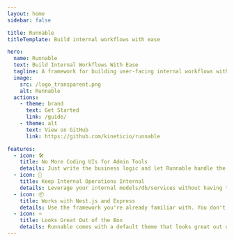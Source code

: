 ```yaml
---
layout: home
sidebar: false

title: Runnable
titleTemplate: Build internal workflows with ease

hero:
  name: Runnable
  text: Build Internal Workflows With Ease
  tagline: A framework for building user-facing internal workflows with no UI code.
  image:
    src: /logo_transparent.png
    alt: Runnable
  actions:
    - theme: brand
      text: Get Started
      link: /guide/
    - theme: alt
      text: View on GitHub
      link: https://github.com/kineticio/runnable

features:
  - icon: 🛠️
    title: No More Coding UIs for Admin Tools
    details: Just write the business logic and let Runnable handle the UI.
  - icon: 🚷
    title: Keep Internal Operations Internal
    details: Leverage your internal models/db/services without having to expose them via REST/GraphQL.
  - icon: 📦
    title: Works with Nest.js and Express
    details: Use the framework you're already familiar with. You don't need to deploy a separate server.
  - icon: ⭐️
    title: Looks Great Out of the Box
    details: Runnable comes with a default theme that looks great out of the box.
---
```

